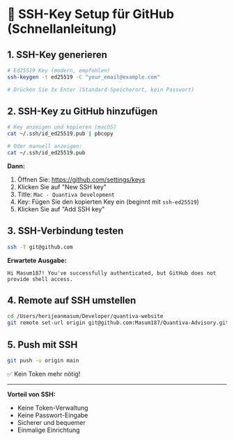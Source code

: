 # 🔑 SSH-Key Setup für GitHub (Schnellanleitung)

## 1. SSH-Key generieren

```bash
# Ed25519 Key (modern, empfohlen)
ssh-keygen -t ed25519 -C "your_email@example.com"

# Drücken Sie 3x Enter (Standard-Speicherort, kein Passwort)
```

## 2. SSH-Key zu GitHub hinzufügen

```bash
# Key anzeigen und kopieren (macOS)
cat ~/.ssh/id_ed25519.pub | pbcopy

# Oder manuell anzeigen:
cat ~/.ssh/id_ed25519.pub
```

**Dann:**
1. Öffnen Sie: https://github.com/settings/keys
2. Klicken Sie auf "New SSH key"
3. Title: `Mac - Quantiva Development`
4. Key: Fügen Sie den kopierten Key ein (beginnt mit `ssh-ed25519`)
5. Klicken Sie auf "Add SSH key"

## 3. SSH-Verbindung testen

```bash
ssh -T git@github.com
```

**Erwartete Ausgabe:**
```
Hi Masum187! You've successfully authenticated, but GitHub does not provide shell access.
```

## 4. Remote auf SSH umstellen

```bash
cd /Users/herijeanmasum/Developer/quantiva-website
git remote set-url origin git@github.com:Masum187/Quantiva-Advisory.git
```

## 5. Push mit SSH

```bash
git push -u origin main
```

✅ Kein Token mehr nötig!

---

**Vorteil von SSH:**
- Keine Token-Verwaltung
- Keine Passwort-Eingabe
- Sicherer und bequemer
- Einmalige Einrichtung
